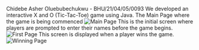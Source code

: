 Chidebe Asher Oluebubechukwu - BHU/21/04/05/0093
We developed an interactive X and O (Tic-Tac-Toe) game using Java.
The Main Page where the game is being commenced 
![Main Page](https://github.com/user-attachments/assets/035a4be6-40a8-4326-baca-f0836f5fcb33)
This is the initial screen where players are prompted to enter their names before the game begins.
![First Page](https://github.com/user-attachments/assets/88117d30-f20d-45fe-a4eb-3ee036b8bbd7)
This screen is displayed when a player wins the game.
![Winning Page](https://github.com/user-attachments/assets/31d725d1-6ab1-49b0-a769-d018076fa00b)
